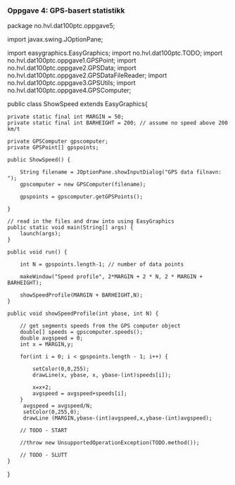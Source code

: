 ### Oppgave 4: GPS-basert statistikk

package no.hvl.dat100ptc.oppgave5;

import javax.swing.JOptionPane;

import easygraphics.EasyGraphics;
import no.hvl.dat100ptc.TODO;
import no.hvl.dat100ptc.oppgave1.GPSPoint;
import no.hvl.dat100ptc.oppgave2.GPSData;
import no.hvl.dat100ptc.oppgave2.GPSDataFileReader;
import no.hvl.dat100ptc.oppgave3.GPSUtils;
import no.hvl.dat100ptc.oppgave4.GPSComputer;

public class ShowSpeed extends EasyGraphics{
			
	private static final int MARGIN = 50;
	private static final int BARHEIGHT = 200; // assume no speed above 200 km/t

	private GPSComputer gpscomputer;
	private GPSPoint[] gpspoints;
	
	public ShowSpeed() {

		String filename = JOptionPane.showInputDialog("GPS data filnavn: ");
		gpscomputer = new GPSComputer(filename);

		gpspoints = gpscomputer.getGPSPoints();
		
	}
	
	// read in the files and draw into using EasyGraphics
	public static void main(String[] args) {
		launch(args);
	}

	public void run() {

		int N = gpspoints.length-1; // number of data points
		
		makeWindow("Speed profile", 2*MARGIN + 2 * N, 2 * MARGIN + BARHEIGHT);
		
		showSpeedProfile(MARGIN + BARHEIGHT,N);
	}
	
	public void showSpeedProfile(int ybase, int N) {

		// get segments speeds from the GPS computer object		
		double[] speeds = gpscomputer.speeds();
		double avgspeed = 0;
		int x = MARGIN,y;
		
		for(int i = 0; i < gpspoints.length - 1; i++) {
			
			setColor(0,0,255);
			drawLine(x, ybase, x, ybase-(int)speeds[i]);
			
			x=x+2;
			avgspeed = avgspeed+speeds[i];
		}
		 avgspeed = avgspeed/N;
		 setColor(0,255,0);
		 drawLine (MARGIN,ybase-(int)avgspeed,x,ybase-(int)avgspeed);

		// TODO - START
		
		//throw new UnsupportedOperationException(TODO.method());
	
		// TODO - SLUTT
	}
}
